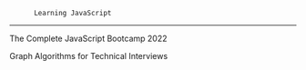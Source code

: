           Learning JavaScript
----------------------------------------

The Complete JavaScript Bootcamp 2022

Graph Algorithms for Technical Interviews
